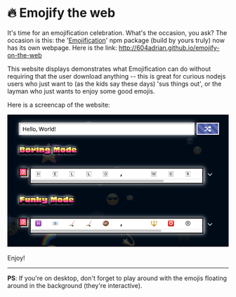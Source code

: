 # 🔥 Emojify the web


It's time for an emojification celebration. What's the occasion, you ask? The occasion is this: the '[Emojification](https://www.npmjs.com/package/emojification)' npm package (build by yours truly) now has its own webpage. Here is the link: http://604adrian.github.io/emojify-on-the-web

This website displays demonstrates what Emojification can do without requiring that the user download anything -- this is great for curious nodejs users who just want to (as the kids say these days) 'sus things out', or the layman who just wants to enjoy some good emojis.

Here is a screencap of the website:

![A screenshot of the website](./public/screenshot.png)

Enjoy!
<hr>

**PS**: If you're on desktop, don't forget to play around with the emojis floating around in the background (they're interactive).


